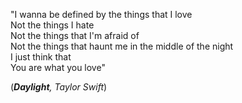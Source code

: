 "I wanna be defined by the things that I love <br>
Not the things I hate <br>
Not the things that I'm afraid of<br>
Not the things that haunt me in the middle of the night <br>
I just think that <br>
You are what you love"

(_**Daylight**, Taylor Swift_)
